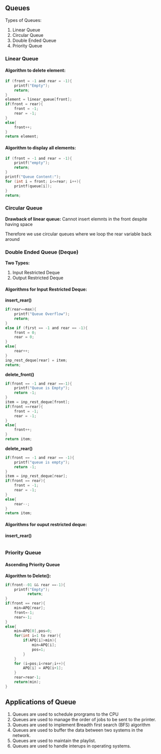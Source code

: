 ## Queues
Types of Queues:
1) Linear Queue
2) Circular Queue
3) Double Ended Queue
4) Priority Queue

### Linear Queue

#### Algorithm to delete element:
```c
if (front = -1 and rear = -1){
    printf("Empty");
    return;
}
element = linear_queue[front];
if(front = rear){
    front = -1;
    rear = -1;
}
else{
    front++;
}
return element;
```

#### Algorithm to display all elements:
```c
if (front = -1 and rear = -1){
    printf("empty");
    return;
}
printf("Queue Content:");
for (int i = front; i<=rear; i++){
    printf(queue[i]);
}
return;
```
### Circular Queue
**Drawback of linear queue:** Cannot insert elemnts in the front despite having space

Therefore we use circular queues where we loop the rear variable back around

### Double Ended Queue (Deque)
**Two Types:**
1) Input Restricted Deque
2) Output Restricted Deque

#### Algorithms for Input Restricted Deque:
**insert_rear()**
```c
if(rear==max){
	printf("Queue Overflow");
	return;
}
else if (first == -1 and rear == -1){
	front = 0;
	rear = 0;
}
else{
	rear++;
}
inp_rest_deque[rear] = item;
return;
```

**delete_front()**
```c
if(front == -1 and rear ==-1){
	printf("Queue is Empty");
	return -1;
}
item = inp_rest_deque[front];
if(front ==rear){
	front = -1;
	rear = -1;
}
else{
	front++;
}
return item;
```

**delete_rear()**
```c
if(front == -1 and rear == -1){
	printf("queue is empty");
	return -1;
}
item = inp_rest_deque[rear];
if(front == rear){
	front = -1;
	rear = -1;
}
else{
	rear--;
}
return item;
```

#### Algorithms for ouput restricted deque:
**insert_rear()**
```c

```

### Priority Queue
#### Ascending Priority Queue
**Algorithm to Delete():**
```c
if(front--01 && rear ==-1){
	printf("Empty");
		  return;
}
if(front == rear){
	min=APQ[rear];
	front=-1;
	rear=-1;
}
else{
	min=APQ[0],pos=0;
	for(int i=1 to rear){
		if(APQ[i]>min){
			min=APQ[i];
			pos=1;
		}
	}
	for (i=pos;i<rear;i++){
		APQ[i] = APQ[i+1];
	}
	rear=rear-1;
	return(min);
}
```

## Applications of Queue
1) Queues are used to schedule prorgrams to the CPU
2) Queues are used to manage the order of jobs to be sent to the printer.
3) Queues are used to implement Breadth first search (BFS) algorithm
4) Queues are used to buffer the data between two systems in the network.
5) Queues are used to maintain the playlist.
6) Queues are used to handle interups in operating systems.